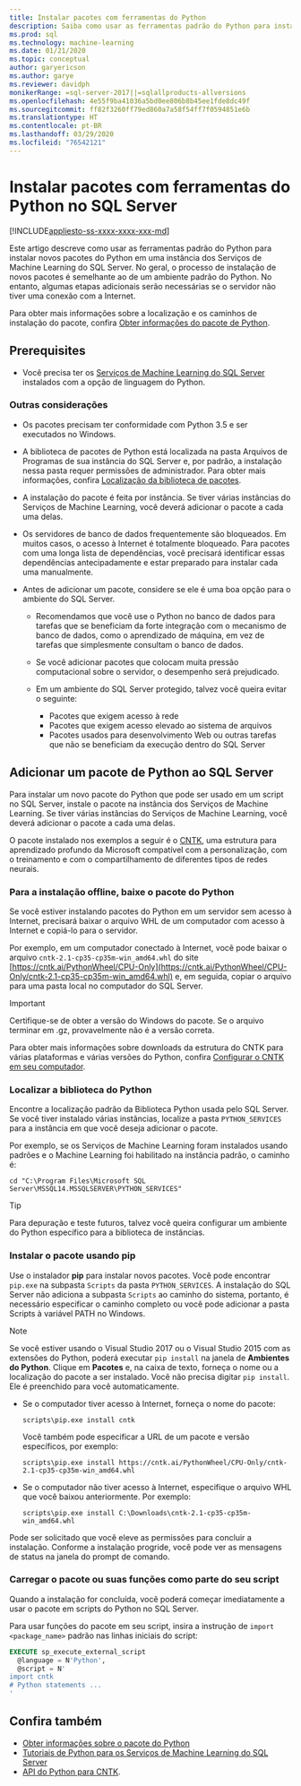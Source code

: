 ```yaml
---
title: Instalar pacotes com ferramentas do Python
description: Saiba como usar as ferramentas padrão do Python para instalar novos pacotes do Python em uma instância dos Serviços de Machine Learning do SQL Server.
ms.prod: sql
ms.technology: machine-learning
ms.date: 01/21/2020
ms.topic: conceptual
author: garyericson
ms.author: garye
ms.reviewer: davidph
monikerRange: =sql-server-2017||=sqlallproducts-allversions
ms.openlocfilehash: 4e55f9ba41036a5bd0ee806b8b45ee1fde8dc49f
ms.sourcegitcommit: ff82f3260ff79ed860a7a58f54ff7f0594851e6b
ms.translationtype: HT
ms.contentlocale: pt-BR
ms.lasthandoff: 03/29/2020
ms.locfileid: "76542121"
---
```

# <a name="install-packages-with-python-tools-on-sql-server"></a>Instalar pacotes com ferramentas do Python no SQL Server
[!INCLUDE[appliesto-ss-xxxx-xxxx-xxx-md](../../includes/appliesto-ss-xxxx-xxxx-xxx-md.md)]

Este artigo descreve como usar as ferramentas padrão do Python para instalar novos pacotes do Python em uma instância dos Serviços de Machine Learning do SQL Server. No geral, o processo de instalação de novos pacotes é semelhante ao de um ambiente padrão do Python. No entanto, algumas etapas adicionais serão necessárias se o servidor não tiver uma conexão com a Internet.

Para obter mais informações sobre a localização e os caminhos de instalação do pacote, confira [Obter informações do pacote de Python](python-package-information.md).

## <a name="prerequisites"></a>Prerequisites

+ Você precisa ter os [Serviços de Machine Learning do SQL Server](../install/sql-machine-learning-services-windows-install.md) instalados com a opção de linguagem do Python.

### <a name="other-considerations"></a>Outras considerações

+ Os pacotes precisam ter conformidade com Python 3.5 e ser executados no Windows.

+ A biblioteca de pacotes de Python está localizada na pasta Arquivos de Programas de sua instância do SQL Server e, por padrão, a instalação nessa pasta requer permissões de administrador. Para obter mais informações, confira [Localização da biblioteca de pacotes](../package-management/python-package-information.md#default-python-library-location).

+ A instalação do pacote é feita por instância. Se tiver várias instâncias do Serviços de Machine Learning, você deverá adicionar o pacote a cada uma delas.

+ Os servidores de banco de dados frequentemente são bloqueados. Em muitos casos, o acesso à Internet é totalmente bloqueado. Para pacotes com uma longa lista de dependências, você precisará identificar essas dependências antecipadamente e estar preparado para instalar cada uma manualmente.

+ Antes de adicionar um pacote, considere se ele é uma boa opção para o ambiente do SQL Server.

  + Recomendamos que você use o Python no banco de dados para tarefas que se beneficiam da forte integração com o mecanismo de banco de dados, como o aprendizado de máquina, em vez de tarefas que simplesmente consultam o banco de dados.

  + Se você adicionar pacotes que colocam muita pressão computacional sobre o servidor, o desempenho será prejudicado.

  + Em um ambiente do SQL Server protegido, talvez você queira evitar o seguinte:
    + Pacotes que exigem acesso à rede
    + Pacotes que exigem acesso elevado ao sistema de arquivos
    + Pacotes usados para desenvolvimento Web ou outras tarefas que não se beneficiam da execução dentro do SQL Server

## <a name="add-a-python-package-on-sql-server"></a>Adicionar um pacote de Python ao SQL Server

Para instalar um novo pacote do Python que pode ser usado em um script no SQL Server, instale o pacote na instância dos Serviços de Machine Learning. Se tiver várias instâncias do Serviços de Machine Learning, você deverá adicionar o pacote a cada uma delas.

O pacote instalado nos exemplos a seguir é o [CNTK](https://docs.microsoft.com/cognitive-toolkit/), uma estrutura para aprendizado profundo da Microsoft compatível com a personalização, com o treinamento e com o compartilhamento de diferentes tipos de redes neurais.

### <a name="for-offline-install-download-the-python-package"></a>Para a instalação offline, baixe o pacote do Python

Se você estiver instalando pacotes do Python em um servidor sem acesso à Internet, precisará baixar o arquivo WHL de um computador com acesso à Internet e copiá-lo para o servidor.

Por exemplo, em um computador conectado à Internet, você pode baixar o arquivo `cntk-2.1-cp35-cp35m-win_amd64.whl` do site [https://cntk.ai/PythonWheel/CPU-Only](https://cntk.ai/PythonWheel/CPU-Only/cntk-2.1-cp35-cp35m-win_amd64.whl) e, em seguida, copiar o arquivo para uma pasta local no computador do SQL Server.

> [!IMPORTANT]
> Certifique-se de obter a versão do Windows do pacote. Se o arquivo terminar em .gz, provavelmente não é a versão correta.

Para obter mais informações sobre downloads da estrutura do CNTK para várias plataformas e várias versões do Python, confira [Configurar o CNTK em seu computador](https://docs.microsoft.com/cognitive-toolkit/Setup-CNTK-on-your-machine).

### <a name="locate-the-python-library"></a>Localizar a biblioteca do Python

Encontre a localização padrão da Biblioteca Python usada pelo SQL Server. Se você tiver instalado várias instâncias, localize a pasta `PYTHON_SERVICES` para a instância em que você deseja adicionar o pacote.

Por exemplo, se os Serviços de Machine Learning foram instalados usando padrões e o Machine Learning foi habilitado na instância padrão, o caminho é:

```console
cd "C:\Program Files\Microsoft SQL Server\MSSQL14.MSSQLSERVER\PYTHON_SERVICES"
```

> [!TIP]
> Para depuração e teste futuros, talvez você queira configurar um ambiente do Python específico para a biblioteca de instâncias.

### <a name="install-the-package-using-pip"></a>Instalar o pacote usando pip

Use o instalador **pip** para instalar novos pacotes. Você pode encontrar `pip.exe` na subpasta `Scripts` da pasta `PYTHON_SERVICES`. A instalação do SQL Server não adiciona a subpasta `Scripts` ao caminho do sistema, portanto, é necessário especificar o caminho completo ou você pode adicionar a pasta Scripts à variável PATH no Windows.

> [!NOTE]
> Se você estiver usando o Visual Studio 2017 ou o Visual Studio 2015 com as extensões do Python, poderá executar `pip install` na janela de **Ambientes do Python**. Clique em **Pacotes** e, na caixa de texto, forneça o nome ou a localização do pacote a ser instalado. Você não precisa digitar `pip install`. Ele é preenchido para você automaticamente.

+ Se o computador tiver acesso à Internet, forneça o nome do pacote:

  ```console
  scripts\pip.exe install cntk
  ```
  Você também pode especificar a URL de um pacote e versão específicos, por exemplo:

  ```console
  scripts\pip.exe install https://cntk.ai/PythonWheel/CPU-Only/cntk-2.1-cp35-cp35m-win_amd64.whl
  ```

+ Se o computador não tiver acesso à Internet, especifique o arquivo WHL que você baixou anteriormente. Por exemplo:

  ```console
  scripts\pip.exe install C:\Downloads\cntk-2.1-cp35-cp35m-win_amd64.whl
  ```

Pode ser solicitado que você eleve as permissões para concluir a instalação.
Conforme a instalação progride, você pode ver as mensagens de status na janela do prompt de comando.

### <a name="load-the-package-or-its-functions-as-part-of-your-script"></a>Carregar o pacote ou suas funções como parte do seu script

Quando a instalação for concluída, você poderá começar imediatamente a usar o pacote em scripts do Python no SQL Server.

Para usar funções do pacote em seu script, insira a instrução de `import <package_name>` padrão nas linhas iniciais do script:

```sql
EXECUTE sp_execute_external_script 
  @language = N'Python', 
  @script = N'
import cntk
# Python statements ...
'
```

## <a name="see-also"></a>Confira também

+ [Obter informações sobre o pacote do Python](python-package-information.md)
+ [Tutoriais de Python para os Serviços de Machine Learning do SQL Server](../tutorials/sql-server-python-tutorials.md)
+ [API do Python para CNTK](https://cntk.ai/pythondocs/tutorials.html).
